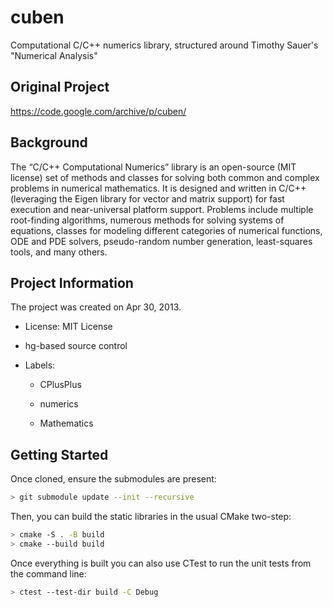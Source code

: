 # cuben

Computational C/C++ numerics library, structured around Timothy Sauer's "Numerical Analysis"

## Original Project

https://code.google.com/archive/p/cuben/

## Background

The “C/C++ Computational Numerics” library is an open-source (MIT license) set of methods and classes for solving both common and complex problems in numerical mathematics. It is designed and written in C/C++ (leveraging the Eigen library for vector and matrix support) for fast execution and near-universal platform support. Problems include multiple root-finding algorithms, numerous methods for solving systems of equations, classes for modeling different categories of numerical functions, ODE and PDE solvers, pseudo-random number generation, least-squares tools, and many others.

## Project Information

The project was created on Apr 30, 2013.

* License: MIT License

* hg-based source control

* Labels:

  - CPlusPlus

  - numerics
  
  - Mathematics

## Getting Started

Once cloned, ensure the submodules are present:

```sh
> git submodule update --init --recursive
```

Then, you can build the static libraries in the usual CMake two-step:

```sh
> cmake -S . -B build
> cmake --build build
```

Once everything is built you can also use CTest to run the unit tests from the command line:

```sh
> ctest --test-dir build -C Debug
```
